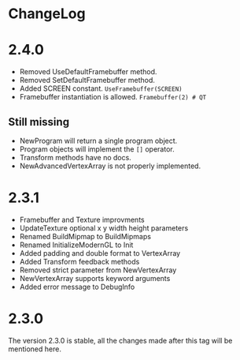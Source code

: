 # ChangeLog

# 2.4.0

- Removed UseDefaultFramebuffer method.
- Removed SetDefaultFramebuffer method.
- Added SCREEN constant. `UseFramebuffer(SCREEN)`
- Framebuffer instantiation is allowed. `Framebuffer(2) # QT`

## Still missing

- NewProgram will return a single program object.
- Program objects will implement the `[]` operator.
- Transform methods have no docs.
- NewAdvancedVertexArray is not properly implemented.

# 2.3.1

- Framebuffer and Texture improvments
- UpdateTexture optional x y width height parameters
- Renamed BuildMipmap to BuildMipmaps
- Renamed InitializeModernGL to Init
- Added padding and double format to VertexArray
- Added Transform feedback methods
- Removed strict parameter from NewVertexArray
- NewVertexArray supports keyword arguments
- Added error message to DebugInfo

# 2.3.0

The version 2.3.0 is stable, all the changes made after this tag will be mentioned here.
